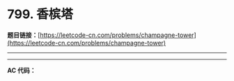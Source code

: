 # 799. 香槟塔

**题目链接：**[https://leetcode-cn.com/problems/champagne-tower](https://leetcode-cn.com/problems/champagne-tower)

---

<Cards card="leetcode_799_champagne-tower"></Cards>

---

**AC 代码：**

```java

```